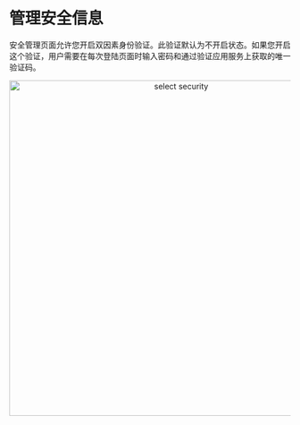 # 管理安全信息

安全管理页面允许您开启双因素身份验证。此验证默认为不开启状态。如果您开启这个验证，用户需要在每次登陆页面时输入密码和通过验证应用服务上获取的唯一验证码。

<p align=center><img src="/docs/resources/images/identities-and-access/iam-security.png" alt="select security" width="600"></p>


